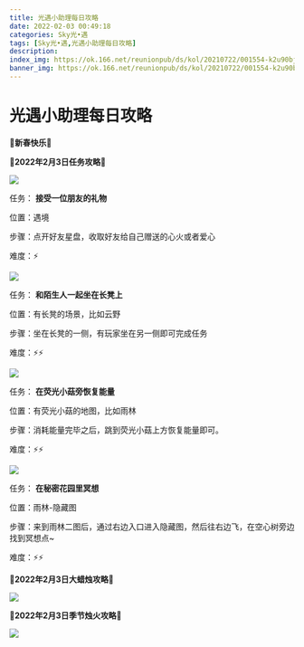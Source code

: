 ```yaml
---
title: 光遇小助理每日攻略
date: 2022-02-03 00:49:18
categories: Sky光•遇
tags: [Sky光•遇,光遇小助理每日攻略]
description: 
index_img: https://ok.166.net/reunionpub/ds/kol/20210722/001554-k2u90bj7ay.png?imageView&thumbnail=600x0&type=jpg
banner_img: https://ok.166.net/reunionpub/ds/kol/20210722/001554-k2u90bj7ay.png?imageView&thumbnail=600x0&type=jpg
---
```

# 光遇小助理每日攻略
**🌹新春快乐🌹**

 **🌊2022年2月3日任务攻略🌊**

![](https://ok.166.net/reunionpub/ds/kol/20220203/000847-1dzhv048tc.png)

任务： **接受一位朋友的礼物**

位置：遇境

步骤：点开好友星盘，收取好友给自己赠送的心火或者爱心

难度：⚡

![](https://ok.166.net/reunionpub/ds/kol/20220203/000902-q12npge3rk.png)

任务： **和陌生人一起坐在长凳上**

位置：有长凳的场景，比如云野

步骤：坐在长凳的一侧，有玩家坐在另一侧即可完成任务

难度：⚡⚡

![](https://ok.166.net/reunionpub/ds/kol/20220203/000942-fbym5jqp2o.png)

任务： **在荧光小菇旁恢复能量**

位置：有荧光小菇的地图，比如雨林

步骤：消耗能量完毕之后，跳到荧光小菇上方恢复能量即可。

难度：⚡⚡

![](https://ok.166.net/reunionpub/ds/kol/20220203/001017-m8g6t0pe7i.png)

任务： **在秘密花园里冥想**

位置：雨林-隐藏图

步骤：来到雨林二图后，通过右边入口进入隐藏图，然后往右边飞，在空心树旁边找到冥想点~

难度：⚡⚡

 **🌊2022年2月3日大蜡烛攻略🌊**

![](https://ok.166.net/reunionpub/ds/kol/20220203/001127-ws2uba63k9.png)

  

 **🌊2022年2月3日季节烛火攻略🌊**

![](https://ok.166.net/reunionpub/ds/kol/20220203/001202-gyws20mdsb.png)

  

  

  

